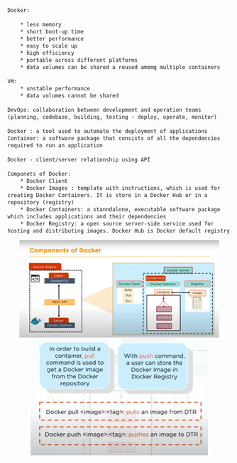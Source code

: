 
    Docker: 
    
        * less memory
        * short boot-up time
        * better performance
        * easy to scale up
        * high efficiency
        * portable across different platforms
        * data volumes can be shared a reused amomg multiple containers

    VM: 
        * unstable performance
        * data volumes cannot be shared

    DevOps: collaboration between development and operation teams (planning, codebase, building, testing - deploy, operate, monitor)

    Docker : a tool used to automate the deployment of applications
    Container: a software package that consists of all the dependencies required to run an application

    Docker - client/server relationship using API

    Componets of Docker:
        * Docker Client 
        * Docker Images : template with instructions, which is used for creating Docker Containers. It is store in a Docker Hub or in a repository (registry)
        * Docker Containers: a stanndalone, executable software package which includes applications and their dependencies
        * Docker Registry: a open source server-side service used for hosting and distributing images. Docker Hub is Docker default registry 
      
 <div align="center">
    <img src="https://github.com/SilMontes/docker-demo-yt/blob/main/RESOURCES/DOCKER%20COMPONENTS.png" width="450" />
     <img src="https://github.com/SilMontes/docker-demo-yt/blob/main/RESOURCES/imagesPullPush.PNG" width="400" />
 </div>
 
 

